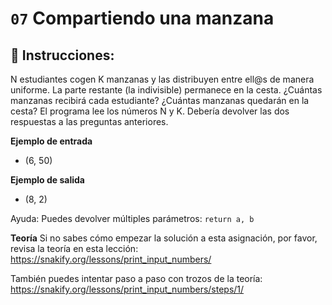 # `07` Compartiendo una manzana

## 📝 Instrucciones:

N estudiantes cogen K manzanas y las distribuyen entre ell@s de manera uniforme. La parte restante (la indivisible) permanece en la cesta. ¿Cuántas manzanas recibirá cada estudiante? ¿Cuántas manzanas quedarán en la cesta?
El programa lee los números N y K. Debería devolver las dos respuestas a las preguntas anteriores.

**Ejemplo de entrada**
* (6, 50)

**Ejemplo de salida**
* (8, 2)

Ayuda: Puedes devolver múltiples parámetros: `return a, b`

**Teoría**
Si no sabes cómo empezar la solución a esta asignación, por favor, revisa la teoría en esta lección:
https://snakify.org/lessons/print_input_numbers/

También puedes intentar paso a paso con trozos de la teoría:
https://snakify.org/lessons/print_input_numbers/steps/1/